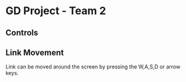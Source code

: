 # GD Project - Team 2

## Controls
## Link Movement
Link can be moved around the screen by pressing the W,A,S,D or arrow keys.
